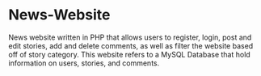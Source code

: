 # News-Website
News website written in PHP that allows users to register, login, post and edit stories, add and delete comments, as well as filter the website based off of story category.  This website refers to a MySQL Database that hold information on users, stories, and comments.
